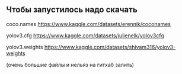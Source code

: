## Чтобы запустилось надо скачать

coco.names https://www.kaggle.com/datasets/erennik/coconames

yolov3.cfg https://www.kaggle.com/datasets/julienelk/yolov3cfg

yolov3.weights https://www.kaggle.com/datasets/shivam316/yolov3-weights


(очень большие файлы и нельяз на гитхаб залить)


